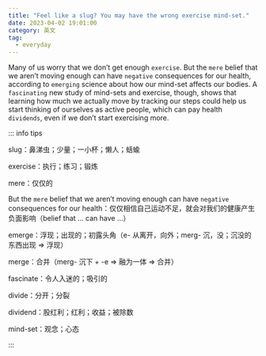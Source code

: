 ```yaml
---
title: "Feel like a slug? You may have the wrong exercise mind-set."
date: 2023-04-02 19:01:00
category: 英文
tag:
  - everyday
---
```


Many of us worry that we don’t get enough `exercise`. But the `mere` belief that we aren’t moving enough can have `negative` consequences for our health, according to `emerging` science about how our mind-set affects our bodies. A `fascinating` new study of mind-sets and exercise, though, shows that learning how much we actually move by tracking our steps could help us start thinking of ourselves as active people, which can pay health `dividends`, even if we don’t start exercising more.

::: info tips

slug：鼻涕虫；少量；一小杯；懒人；蛞蝓

exercise：执行；练习；锻炼

mere：仅仅的

But the `mere` belief that we aren’t moving enough can have `negative` consequences for our health：仅仅相信自己运动不足，就会对我们的健康产生负面影响（belief that ... can have ...）

emerge：浮现；出现的；初露头角（e- 从离开，向外；merg- 沉，没；沉没的东西出现 => 浮现）

merge：合并（merg- 沉下 + -e => 融为一体 => 合并）

fascinate：令人入迷的；吸引的

divide：分开；分裂

dividend：股红利；红利；收益；被除数

mind-set：观念；心态

:::
